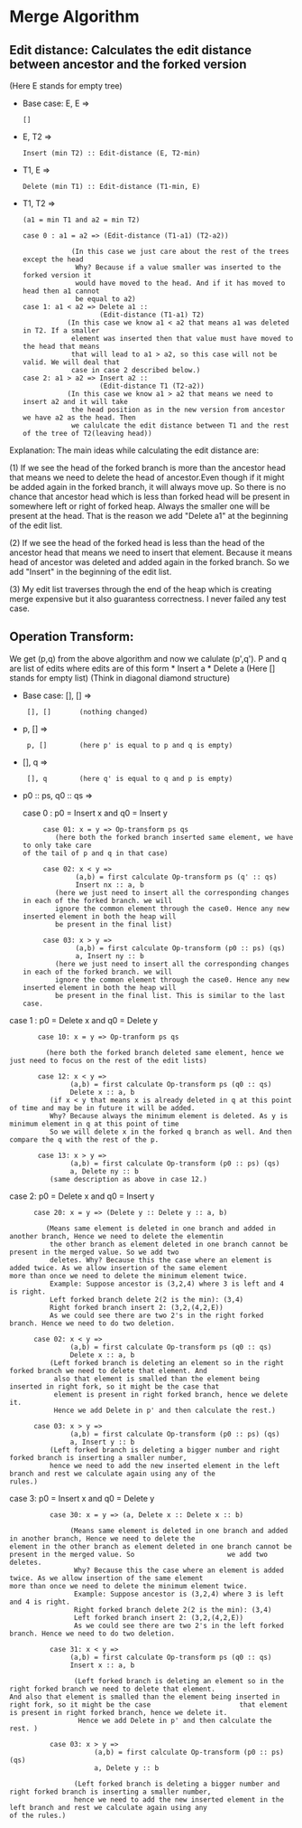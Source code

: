 # Merge Algorithm

## Edit distance: Calculates the edit distance between ancestor and the forked version 
(Here E stands for empty tree)

- Base case: E, E => 

      []

- E, T2 => 

      Insert (min T2) :: Edit-distance (E, T2-min)

- T1, E => 

      Delete (min T1) :: Edit-distance (T1-min, E) 

- T1, T2 => 

      (a1 = min T1 and a2 = min T2)
      
      case 0 : a1 = a2 => (Edit-distance (T1-a1) (T2-a2)) 
      
                  (In this case we just care about the rest of the trees except the head
                   Why? Because if a value smaller was inserted to the forked version it
                   would have moved to the head. And if it has moved to head then a1 cannot
                   be equal to a2)
      case 1: a1 < a2 => Delete a1 :: 
                         (Edit-distance (T1-a1) T2)       
                 (In this case we know a1 < a2 that means a1 was deleted in T2. If a smaller
                  element was inserted then that value must have moved to the head that means 
                  that will lead to a1 > a2, so this case will not be valid. We will deal that
                  case in case 2 described below.)
      case 2: a1 > a2 => Insert a2 ::
                         (Edit-distance T1 (T2-a2))       
                 (In this case we know a1 > a2 that means we need to insert a2 and it will take 
                  the head position as in the new version from ancestor we have a2 as the head. Then 
                  we calulcate the edit distance between T1 and the rest of the tree of T2(leaving head))
                  
Explanation: The main ideas while calculating the edit distance are:

(1) If we see the head of the forked branch is more than the ancestor head that means we need to delete the head of ancestor.Even though if it might be added again in the forked branch, it will always move up. So there is no chance that ancestor head which is less than forked head will be present in somewhere left or right of forked heap. Always the smaller one will be present at the head. That is the reason we add "Delete a1" at the beginning of the edit list.

(2) If we see the head of the forked head is less than the head of the ancestor head that means we need to insert that
    element. Because it means head of ancestor was deleted and added again in the forked branch. So we add "Insert" in the 
    beginning of the edit list.
    
(3) My edit list traverses through the end of the heap which is creating merge expensive but it also guarantess correctness. I never failed any test case.
                                                           
## Operation Transform: 

We get (p,q) from the above algorithm and now we calulate (p',q'). P and q are list of edits where edits are of this form
    * Insert a
    * Delete a
(Here [] stands for empty list)         (Think in diagonal diamond structure)

- Base case: [], [] => 

       [], []       (nothing changed)

- p, [] => 
       
       p, []        (here p' is equal to p and q is empty)

- [], q => 

       [], q        (here q' is equal to q and p is empty)

- p0 :: ps, q0 :: qs => 

  case 0 : p0 = Insert x and q0 = Insert y
       
           case 01: x = y => Op-transform ps qs         
              (here both the forked branch inserted same element, we have to only take care                                                 of the tail of p and q in that case)
              
           case 02: x < y => 
                   (a,b) = first calculate Op-transform ps (q' :: qs) 
                   Insert nx :: a, b
              (here we just need to insert all the corresponding changes in each of the forked branch. we will 
              ignore the common element through the case0. Hence any new inserted element in both the heap will
              be present in the final list)
              
           case 03: x > y => 
                   (a,b) = first calculate Op-transform (p0 :: ps) (qs) 
                   a, Insert ny :: b
              (here we just need to insert all the corresponding changes in each of the forked branch. we will 
              ignore the common element through the case0. Hence any new inserted element in both the heap will
              be present in the final list. This is similar to the last case. 
              
case 1 : p0 = Delete x and q0 = Delete y 

           case 10: x = y => Op-tranform ps qs 
           
             (here both the forked branch deleted same element, hence we just need to focus on the rest of the edit lists)
             
           case 12: x < y => 
                   (a,b) = first calculate Op-transform ps (q0 :: qs) 
                   Delete x :: a, b
              (if x < y that means x is already deleted in q at this point of time and may be in future it will be added. 
              Why? Because always the minimum element is deleted. As y is minimum element in q at this point of time
              So we will delete x in the forked q branch as well. And then compare the q with the rest of the p. 
              
           case 13: x > y => 
                   (a,b) = first calculate Op-transform (p0 :: ps) (qs) 
                   a, Delete ny :: b
              (same description as above in case 12.)
              
  case 2: p0 = Delete x and q0 = Insert y 
  
          case 20: x = y => (Delete y :: Delete y :: a, b)
          
             (Means same element is deleted in one branch and added in another branch, Hence we need to delete the elementin 
              the other branch as element deleted in one branch cannot be present in the merged value. So we add two
              deletes. Why? Because this the case where an element is added twice. As we allow insertion of the same element               more than once we need to delete the minimum element twice. 
              Example: Suppose ancestor is (3,2,4) where 3 is left and 4 is right. 
              Left forked branch delete 2(2 is the min): (3,4)
              Right forked branch insert 2: (3,2,(4,2,E))
              As we could see there are two 2's in the right forked branch. Hence we need to do two deletion. 
              
          case 02: x < y => 
                   (a,b) = first calculate Op-transform ps (q0 :: qs) 
                   Delete x :: a, b
              (Left forked branch is deleting an element so in the right forked branch we need to delete that element. And 
               also that element is smalled than the element being inserted in right fork, so it might be the case that
               element is present in right forked branch, hence we delete it.
               Hence we add Delete in p' and then calculate the rest.)
               
          case 03: x > y => 
                   (a,b) = first calculate Op-transform (p0 :: ps) (qs) 
                   a, Insert y :: b
              (Left forked branch is deleting a bigger number and right forked branch is inserting a smaller number,
              hence we need to add the new inserted element in the left branch and rest we calculate again using any of the                 rules.)
              
case 3: p0 = Insert x and q0 = Delete y

              case 30: x = y => (a, Delete x :: Delete x :: b)
              
                   (Means same element is deleted in one branch and added in another branch, Hence we need to delete the                         element in the other branch as element deleted in one branch cannot be present in the merged value. So                       we add two deletes.
                    Why? Because this the case where an element is added twice. As we allow insertion of the same element                       more than once we need to delete the minimum element twice. 
                    Example: Suppose ancestor is (3,2,4) where 3 is left and 4 is right. 
                    Right forked branch delete 2(2 is the min): (3,4)
                    Left forked branch insert 2: (3,2,(4,2,E))
                    As we could see there are two 2's in the left forked branch. Hence we need to do two deletion.
                    
              case 31: x < y => 
                   (a,b) = first calculate Op-transform ps (q0 :: qs) 
                   Insert x :: a, b
                   
                    (Left forked branch is deleting an element so in the right forked branch we need to delete that element.                      And also that element is smalled than the element being inserted in right fork, so it might be the case                      that element is present in right forked branch, hence we delete it.
                     Hence we add Delete in p' and then calculate the rest. )
                     
              case 03: x > y => 
                         (a,b) = first calculate Op-transform (p0 :: ps) (qs) 
                         a, Delete y :: b
                         
                    (Left forked branch is deleting a bigger number and right forked branch is inserting a smaller number,
                    hence we need to add the new inserted element in the left branch and rest we calculate again using any                       of the rules.)
                      
      
